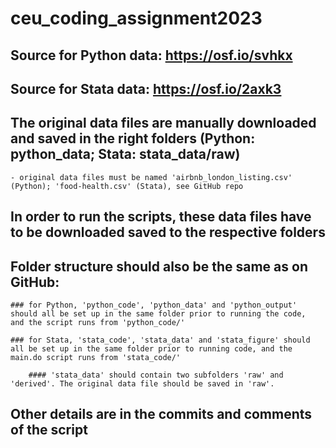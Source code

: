 # ceu_coding_assignment2023

## Source for Python data: https://osf.io/svhkx
## Source for Stata data: https://osf.io/2axk3

## The original data files are manually downloaded and saved in the right folders (Python: python_data; Stata: stata_data/raw)

	- original data files must be named 'airbnb_london_listing.csv' (Python); 'food-health.csv' (Stata), see GitHub repo

## In order to run the scripts, these data files have to be downloaded saved to the respective folders

## Folder structure should also be the same as on GitHub:

	### for Python, 'python_code', 'python_data' and 'python_output' should all be set up in the same folder prior to running the code, 	and the script runs from 'python_code/'

	### for Stata, 'stata_code', 'stata_data' and 'stata_figure' should all be set up in the same folder prior to running code, and the 	main.do script runs from 'stata_code/'
		
		#### 'stata_data' should contain two subfolders 'raw' and 'derived'. The original data file should be saved in 'raw'.

## Other details are in the commits and comments of the script
